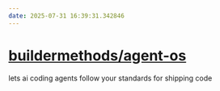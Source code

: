 ```yaml
---
date: 2025-07-31 16:39:31.342846
---
```


# [buildermethods/agent-os](https://github.com/buildermethods/agent-os)

lets ai coding agents follow your standards for shipping code